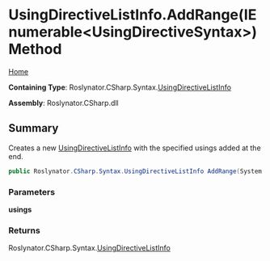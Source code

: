 # UsingDirectiveListInfo\.AddRange\(IEnumerable\<UsingDirectiveSyntax>\) Method

[Home](../../../../../README.md)

**Containing Type**: Roslynator\.CSharp\.Syntax\.[UsingDirectiveListInfo](../README.md)

**Assembly**: Roslynator\.CSharp\.dll

## Summary

Creates a new [UsingDirectiveListInfo](../README.md) with the specified usings added at the end\.

```csharp
public Roslynator.CSharp.Syntax.UsingDirectiveListInfo AddRange(System.Collections.Generic.IEnumerable<Microsoft.CodeAnalysis.CSharp.Syntax.UsingDirectiveSyntax> usings)
```

### Parameters

**usings**

### Returns

Roslynator\.CSharp\.Syntax\.[UsingDirectiveListInfo](../README.md)

